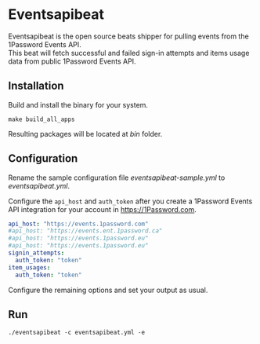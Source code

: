 # Eventsapibeat

Eventsapibeat is the open source beats shipper for pulling events from the 1Password Events API.  
This beat will fetch successful and failed sign-in attempts and items usage data from public 1Password Events API.

## Installation

Build and install the binary for your system.

```shell
make build_all_apps
```

Resulting packages will be located at _bin_ folder.

## Configuration

Rename the sample configuration file _eventsapibeat-sample.yml_ to _eventsapibeat.yml_.

Configure the `api_host` and `auth_token` after you create a 1Password Events API integration for your account in https://1Password.com.

```yaml
api_host: "https://events.1password.com"
#api_host: "https://events.ent.1password.ca"
#api_host: "https://events.1password.eu"
#api_host: "https://events.1password.eu"
signin_attempts:
  auth_token: "token"
item_usages:
  auth_token: "token"
```

Configure the remaining options and set your output as usual.

## Run

```
./eventsapibeat -c eventsapibeat.yml -e
```
